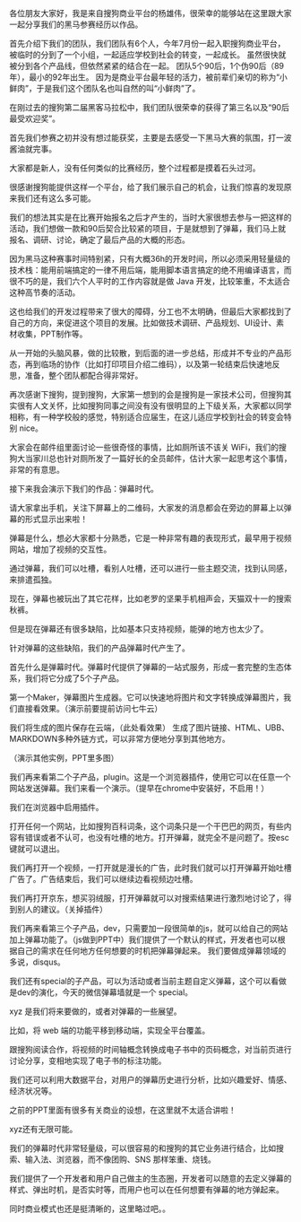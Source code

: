 各位朋友大家好，我是来自搜狗商业平台的杨雄伟，很荣幸的能够站在这里跟大家一起分享我们的黑马参赛经历以作品。

首先介绍下我们的团队，我们团队有6个人，今年7月份一起入职搜狗商业平台，被临时的分到了一个小组，一起适应学校到社会的转变，一起成长。
虽然很快就被分到各个产品线，但依然紧紧的结合在一起。
团队5个90后，1个伪90后（89年），最小的92年出生。
因为是商业平台最年轻的活力，被前辈们亲切的称为“小鲜肉”，于是我们这个团队名也叫自然的叫“小鲜肉”了。

在刚过去的搜狗第二届黑客马拉松中，我们团队很荣幸的获得了第三名以及“90后最受欢迎奖”。

首先我们参赛之初并没有想过能获奖，主要是去感受一下黑马大赛的氛围，打一波酱油就完事。

大家都是新人，没有任何类似的比赛经历，整个过程都是摸着石头过河。


很感谢搜狗能提供这样一个平台，给了我们展示自己的机会，让我们惊喜的发现原来我们还有这么多可能。


我们的想法其实是在比赛开始报名之后才产生的，当时大家很想去参与一把这样的活动，我们想做一款和90后契合比较紧的项目，于是就想到了弹幕，我们马上就报名、调研、讨论，确定了最后产品的大概的形态。

因为黑马这种赛事时间特别紧，只有大概36h的开发时间，所以必须采用轻量级的技术栈：能用前端搞定的一律不用后端，能用脚本语言搞定的绝不用编译语言，而很不巧的是，我们六个人平时的工作内容就是做 Java 开发，比较笨重，不太适合这种高节奏的活动。

这也给我们的开发过程带来了很大的障碍，分工也不太明确，但最后大家都找到了自己的方向，来促进这个项目的发展。比如做技术调研、产品规划、UI设计、素材收集，PPT制作等。

从一开始的头脑风暴，做的比较散，到后面的进一步总结，形成并不专业的产品形态，再到临场的协作（比如打印项目介绍二维码），以及第一轮结束后快速地反思，准备，整个团队都配合得非常好。

再次感谢下搜狗，提到搜狗，大家第一想到的会是搜狗是一家技术公司，但搜狗其实很有人文关怀，比如搜狗同事之间没有没有很明显的上下级关系，大家都以同学相称，有一种学校般的感觉，特别适合应届生，在这儿适应学校到社会的转变会特别 nice。

大家会在邮件组里面讨论一些很奇怪的事情，比如厕所该不该关 WiFi，我们的搜狗大当家川总也针对厕所发了一篇好长的全员邮件，估计大家一起思考这个事情，非常的有意思。

接下来我会演示下我们的作品：弹幕时代。

请大家拿出手机，关注下屏幕上的二维码，大家发的消息都会在旁边的屏幕上以弹幕的形式显示出来啦！



弹幕是什么，想必大家都十分熟悉，它是一种非常有趣的表现形式，最早用于视频网站，增加了视频的交互性。

通过弹幕，我们可以吐槽，看别人吐槽，还可以进行一些主题交流，找到认同感，来排遣孤独。

现在，弹幕也被玩出了其它花样，比如老罗的坚果手机相声会，天猫双十一的搜索秋裤。

但是现在弹幕还有很多缺陷，比如基本只支持视频，能弹的地方也太少了。


针对弹幕的这些缺陷，我们的产品弹幕时代产生了。

首先什么是弹幕时代。弹幕时代提供了弹幕的一站式服务，形成一套完整的生态体系，我们将它分成了5个子产品。

第一个Maker，弹幕图片生成器。它可以快速地将图片和文字转换成弹幕图片，我们直接看效果。（演示前要提前访问七牛云）

我们将生成的图片保存在云端，（此处看效果） 生成了图片链接、HTML、UBB、MARKDOWN多种外链方式，可以非常方便地分享到其他地方。

（演示其他实例，PPT里多图）

我们再来看第二个子产品，plugin。这是一个浏览器插件，使用它可以在任意一个网站发送弹幕。我们来看一个演示。（提早在chrome中安装好，不启用！）

我们在浏览器中启用插件。

打开任何一个网站，比如搜狗百科词条，这个词条只是一个干巴巴的网页，有些内容有错误或者不认可，也没有吐槽的地方。打开弹幕，就完全不是问题了。按esc键就可以退出。

我们再打开一个视频，一打开就是漫长的广告，此时我们就可以打开弹幕开始吐槽广告了。广告结束后，我们可以继续边看视频边吐槽。

我们再打开京东，想买羽绒服，打开弹幕就可以对搜索结果进行激烈地讨论了，得到别人的建议。（关掉插件）

我们再来看第三个子产品，dev，只需要加一段很简单的js，就可以给自己的网站加上弹幕功能了。（js做到PPT中）我们提供了一个默认的样式，开发者也可以根据自己的需求在任何地方任何想要的时机把弹幕弹起来。
我们要做成弹幕领域的多说，disqus。

我们还有special的子产品，可以为活动或者当前主题自定义弹幕，这个可以看做是dev的演化，今天的微信弹幕墙就是一个 special。


xyz 是我们将来要做的，或者对弹幕的一些展望。

比如，将 web 端的功能平移到移动端，实现全平台覆盖。

跟搜狗阅读合作，将视频的时间轴概念转换成电子书中的页码概念，对当前页进行讨论分享，变相地实现了电子书的标注功能。

我们还可以利用大数据平台，对用户的弹幕历史进行分析，比如兴趣爱好、情感、经济状况等。

之前的PPT里面有很多有关商业的设想，在这里就不太适合讲啦！

xyz还有无限可能。

我们的弹幕时代非常轻量级，可以很容易的和搜狗的其它业务进行结合，比如搜索、输入法、浏览器，而不像团购、SNS 那样笨重、烧钱。

我们提供了一个开发者和用户自己做主的生态圈，开发者可以随意的去定义弹幕的样式、弹出时机，是否实时等，而用户也可以在任何想要有弹幕的地方弹起来。

同时商业模式也还是挺清晰的，这里略过吧。。


